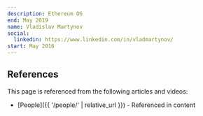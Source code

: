 ```yaml
---
description: Ethereum OG
end: May 2019
name: Vladislav Martynov
social:
  linkedin: https://www.linkedin.com/in/vladmartynov/
start: May 2016
---
```


## References

This page is referenced from the following articles and videos:

- [People]({{ '/people/' | relative_url }}) - Referenced in content